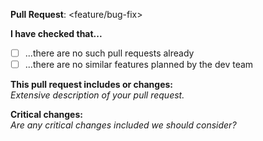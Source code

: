**Pull Request**: <feature/bug-fix>

**I have checked that...**
- [ ] ...there are no such pull requests already 
- [ ] ...there are no similar features planned by the dev team

**This pull request includes or changes:** <br>
_Extensive description of your pull request._

**Critical changes:** <br>
_Are any critical changes included we should consider?_
